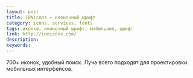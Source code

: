 ```yaml
---
layout: post
title: IONicons — иконочный шрифт
category: icons, services, fonts
tags: иконка, иконочный шрифт, мобильное, шрифт
link: http://ionicons.com/
description:
keywords:
---
```


<p>700+ иконок, удобный поиск. Луча всего подходят для проектировки мобильных интерфейсов.</p>

